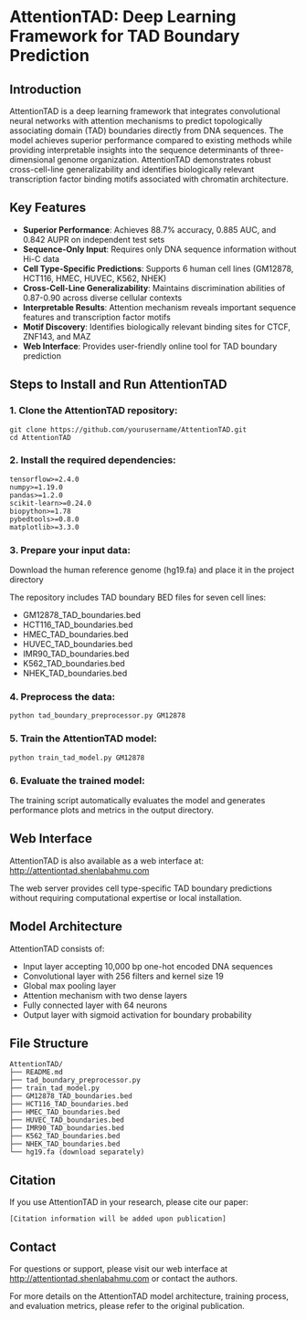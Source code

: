 # AttentionTAD: Deep Learning Framework for TAD Boundary Prediction

## Introduction
AttentionTAD is a deep learning framework that integrates convolutional neural networks with attention mechanisms to predict topologically associating domain (TAD) boundaries directly from DNA sequences. The model achieves superior performance compared to existing methods while providing interpretable insights into the sequence determinants of three-dimensional genome organization. AttentionTAD demonstrates robust cross-cell-line generalizability and identifies biologically relevant transcription factor binding motifs associated with chromatin architecture.

## Key Features
- **Superior Performance**: Achieves 88.7% accuracy, 0.885 AUC, and 0.842 AUPR on independent test sets
- **Sequence-Only Input**: Requires only DNA sequence information without Hi-C data
- **Cell Type-Specific Predictions**: Supports 6 human cell lines (GM12878, HCT116, HMEC, HUVEC, K562, NHEK)
- **Cross-Cell-Line Generalizability**: Maintains discrimination abilities of 0.87-0.90 across diverse cellular contexts
- **Interpretable Results**: Attention mechanism reveals important sequence features and transcription factor motifs
- **Motif Discovery**: Identifies biologically relevant binding sites for CTCF, ZNF143, and MAZ
- **Web Interface**: Provides user-friendly online tool for TAD boundary prediction

## Steps to Install and Run AttentionTAD

### 1. Clone the AttentionTAD repository:
```
git clone https://github.com/yourusername/AttentionTAD.git
cd AttentionTAD
```

### 2. Install the required dependencies:
```
tensorflow>=2.4.0
numpy>=1.19.0
pandas>=1.2.0
scikit-learn>=0.24.0
biopython>=1.78
pybedtools>=0.8.0
matplotlib>=3.3.0
```

### 3. Prepare your input data:
Download the human reference genome (hg19.fa) and place it in the project directory

The repository includes TAD boundary BED files for seven cell lines:
- GM12878_TAD_boundaries.bed
- HCT116_TAD_boundaries.bed  
- HMEC_TAD_boundaries.bed
- HUVEC_TAD_boundaries.bed
- IMR90_TAD_boundaries.bed
- K562_TAD_boundaries.bed
- NHEK_TAD_boundaries.bed

### 4. Preprocess the data:
```
python tad_boundary_preprocessor.py GM12878
```

### 5. Train the AttentionTAD model:
```
python train_tad_model.py GM12878
```

### 6. Evaluate the trained model:
The training script automatically evaluates the model and generates performance plots and metrics in the output directory.

## Web Interface
AttentionTAD is also available as a web interface at: http://attentiontad.shenlabahmu.com

The web server provides cell type-specific TAD boundary predictions without requiring computational expertise or local installation.

## Model Architecture
AttentionTAD consists of:
- Input layer accepting 10,000 bp one-hot encoded DNA sequences
- Convolutional layer with 256 filters and kernel size 19
- Global max pooling layer
- Attention mechanism with two dense layers
- Fully connected layer with 64 neurons
- Output layer with sigmoid activation for boundary probability

## File Structure
```
AttentionTAD/
├── README.md
├── tad_boundary_preprocessor.py
├── train_tad_model.py
├── GM12878_TAD_boundaries.bed
├── HCT116_TAD_boundaries.bed
├── HMEC_TAD_boundaries.bed
├── HUVEC_TAD_boundaries.bed
├── IMR90_TAD_boundaries.bed
├── K562_TAD_boundaries.bed
├── NHEK_TAD_boundaries.bed
└── hg19.fa (download separately)
```

## Citation
If you use AttentionTAD in your research, please cite our paper:

```
[Citation information will be added upon publication]
```

## Contact
For questions or support, please visit our web interface at http://attentiontad.shenlabahmu.com or contact the authors.

For more details on the AttentionTAD model architecture, training process, and evaluation metrics, please refer to the original publication.
